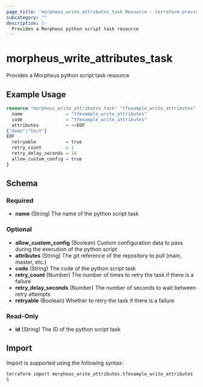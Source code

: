 ```yaml
---
page_title: "morpheus_write_attributes_task Resource - terraform-provider-morpheus"
subcategory: ""
description: |-
  Provides a Morpheus python script task resource
---
```


# morpheus_write_attributes_task

Provides a Morpheus python script task resource

## Example Usage

```terraform
resource "morpheus_write_attributes_task" "tfexample_write_attributes" {
  name                = "tfexample_write_attributes"
  code                = "tfexample_write_attributes"
  attributes          = <<EOF
{"demo":"test"}
EOF
  retryable           = true
  retry_count         = 1
  retry_delay_seconds = 10
  allow_custom_config = true
}
```

<!-- schema generated by tfplugindocs -->
## Schema

### Required

- **name** (String) The name of the python script task

### Optional

- **allow_custom_config** (Boolean) Custom configuration data to pass during the execution of the python script
- **attributes** (String) The git reference of the repository to pull (main, master, etc.)
- **code** (String) The code of the python script task
- **retry_count** (Number) The number of times to retry the task if there is a failure
- **retry_delay_seconds** (Number) The number of seconds to wait between retry attempts
- **retryable** (Boolean) Whether to retry the task if there is a failure

### Read-Only

- **id** (String) The ID of the python script task

## Import

Import is supported using the following syntax:

```shell
terraform import morpheus_write_attributes.tfexample_write_attributes 1
```
